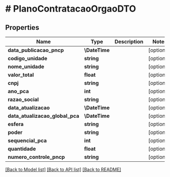 # # PlanoContratacaoOrgaoDTO

## Properties

Name | Type | Description | Notes
------------ | ------------- | ------------- | -------------
**data_publicacao_pncp** | **\DateTime** |  | [optional]
**codigo_unidade** | **string** |  | [optional]
**nome_unidade** | **string** |  | [optional]
**valor_total** | **float** |  | [optional]
**cnpj** | **string** |  | [optional]
**ano_pca** | **int** |  | [optional]
**razao_social** | **string** |  | [optional]
**data_atualizacao** | **\DateTime** |  | [optional]
**data_atualizacao_global_pca** | **\DateTime** |  | [optional]
**esfera** | **string** |  | [optional]
**poder** | **string** |  | [optional]
**sequencial_pca** | **int** |  | [optional]
**quantidade** | **float** |  | [optional]
**numero_controle_pncp** | **string** |  | [optional]

[[Back to Model list]](../../README.md#models) [[Back to API list]](../../README.md#endpoints) [[Back to README]](../../README.md)
